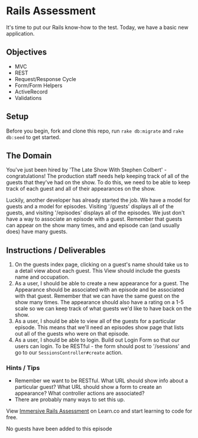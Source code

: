 # Rails Assessment

It's time to put our Rails know-how to the test. Today, we have a basic new application.

## Objectives
+ MVC
+ REST
+ Request/Response Cycle
+ Form/Form Helpers
+ ActiveRecord
+ Validations

## Setup

Before you begin, fork and clone this repo, run `rake db:migrate` and `rake db:seed` to get started.

## The Domain

You've just been hired by 'The Late Show With Stephen Colbert' - congratulations! The production staff needs help keeping track of all of the guests that they've had on the show. To do this, we need to be able to keep track of each guest and all of their appearances on the show.

Luckily, another developer has already started the job. We have a model for guests and a model for episodes. Visiting '/guests' displays all of the guests, and visiting '/episodes' displays all of the episodes. We just don't have a way to associate an episode with a guest. Remember that guests can appear on the show many times, and and episode can (and usually does) have many guests.

## Instructions / Deliverables

1. On the guests index page, clicking on a guest's name should take us to a detail view about each guest. This View should include the guests name and occupation.
2. As a user, I should be able to create a new appearance for a guest. The Appearance should be associated with an episode and be associated with that guest. Remember that we can have the same guest on the show many times. The appearance should also have a rating on a 1-5 scale so we can keep track of what guests we'd like to have back on the show.
3. As a user, I should be able to view all of the guests for a particular episode. This means that we'll need an episodes show page that lists out all of the guests who were on that episode.
4. As a user, I should be able to login. Build out Login Form so that our users can login. To be RESTful - the form should post to '/sessions' and go to our `SessionsController#create` action.

### Hints / Tips

+ Remember we want to be RESTful. What URL should show info about a particular guest? What URL should show a form to create an appearance? What controller actions are associated?  
+ There are probably many ways to set this up.

<p class='util--hide'>View <a href='https://learn.co/lessons/immersive-rails-assessment'>Immersive Rails Assessment</a> on Learn.co and start learning to code for free.</p>

<!-- <%if @episode.guests.any?%> -->
  <ul>
  <!-- <% @episode.guests.each do |guest|%> -->
    <!-- <li><%= link_to guest.name, episode_guest_path(@episode, guest.id)%></li> -->
  <!-- <%end%> -->
  </ul>
<!-- <%else%> -->
  <p>No guests have been added to this episode</p>
<!-- <%end%> -->
